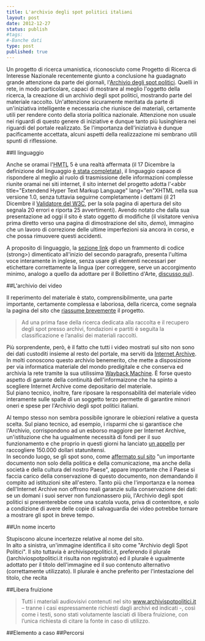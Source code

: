 ```yaml
--- 
title: L'archivio degli spot politici italiani
layout: post
date: 2012-12-27
status: publish
#tags: 
#-Banche dati
type: post
published: true
---
```

Un progetto di ricerca umanistica, riconosciuto come Progetto di Ricerca di Interesse Nazionale recentemente giunto a conclusione ha guadagnato grande attenzione da parte dei giornali, l'[Archivio degli spot politici][5]. Quelli in rete, in modo particolare, capaci di mostrare al meglio l'oggetto della ricerca, la creazione di un archivio degli spot politici, mostrando parte del materiale raccolto. Un'attenzione sicuramente meritata da parte di un'iniziativa intelligente e necessaria che riunisce dei materiali, certamente utili per rendere conto della storia politica nazionale. Attenzione non usuale nei riguardi di questo genere di iniziative e dunque tanto più lusinghiera nei riguardi del portale realizzato. Se l'importanza dell'iniziativa è dunque pacificamente accettata, alcuni aspetti della realizzazione mi sembrano utili spunti di riflessione.

##Il linguaggio

Anche se oramai l'<abbr title="Hyper Text Markup Language" lang="en">HMTL</abbr> 5 è una realtà affermata (il 17 Dicembre la definizione del linguaggio [è stata completata][2]), il linguaggio capace di rispondere al meglio al ruolo di trasmissione delle informazioni complesse riunite oramai nei siti internet, il sito internet del progetto adotta l'<abbr title="Extendend Hyper Text Markup Language" lang="en"XHTML</abbr> nella sua versione 1.0, senza tuttavia seguirne completamente i dettami (il 21 Dicembre il [Validatore del <abbr title="World Wide Web Consortium" lang="en">W3C</abbr>][1], per la sola pagina di apertura del sito segnala 20 errori e riporta 25 avvertimenti). Avendo notato che dalla sua presentazione ad oggi il sito è stato oggetto di modifiche (il visitatore veniva prima diretto verso una pagina di dimostrazione del sito, *demo*), immagino che un lavoro di correzione delle ultime imperfezioni sia ancora in corso, e che possa rimuovere questi accidenti.

A proposito di linguaggio, la [sezione link][8] dopo un frammento di codice (strong>) dimenticato all'inizio del secondo paragrafo, presenta l'ultima voce interamente in inglese, senza usare gli elementi necessari per etichettare correttamente la lingua (per correggere, serve un accorgimento minimo, analogo a quello da adottare per il Bollettino d'Arte, [discusso qui][9]).

##L'archivio dei video

Il reperimento del materiale è stato, comprensibilmente, una parte importante, certamente complessa e laboriosa, della ricerca, come segnala la pagina del sito che [riassume brevemente][7] il progetto.

>Ad una prima fase della ricerca dedicata alla raccolta e il recupero degli spot presso archivi, fondazioni e partiti è seguita la classificazione e l’analisi dei materiali raccolti.

Più sorprendente, però, è il fatto che tutti i video mostrati sul sito non sono dei dati custoditi insieme al resto del portale, ma serviti da <span lang="en">[Internet Archive][3]</span>. In molti conoscono questo archivio benemerito, che mette a disposizione per via informatica materiale del mondo predigitale e che conserva ed archivia la rete tramite la sua utilissima <span lang="en">[Wayback Machine][4]</span>. È forse questo aspetto di garante della continuità dell'informaizone che ha spinto a scegliere <span lang="en">Internet Archive</span> come depositario del materiale.<br>
Sul piano tecnico, inoltre, fare riposare la responsabilità del materiale video interamente sulle spalle di un soggetto terzo permette di garantire minori oneri e spese per l'Archivio degli spot politici italiani.

Al tempo stesso non sembra possibile ignorare le obiezioni relative a questa scelta. Sul piano tecnico, ad esempio, i risparmi che si garantisce che l'Archivio, corrispondono ad un esborso maggiore per <span lang="en">Internet Archive</span>, un'istituzione che ha ugualmente necessità di fondi per il suo funzionamento e che proprio in questi giorni ha lanciato [un appello][5] per raccogliere 150.000 dollari statunitensi.<br>
In secondo luogo, se gli spot sono, come [affermato sul sito][7] "un importante documento non solo della politica e della comunicazione, ma anche della società e della cultura del nostro Paese", appare importante che il Paese si faccia carico della conservazione di questo documento, non demandando il compito ad istituzioni site all'estero. Tanto più che l'importanza e la nomea dell'<span lang="en">Internet Archive</span> non offrono reali garanzie sulla conservazione dei dati: se un domani i suoi server non funzionassero più, l'Archivio degli spot politici si presenterebbe come una scatola vuota, priva di contenitore, e solo a condizione di avere delle copie di salvaguardia dei video potrebbe tornare a mostrare gli spot in breve tempo.

##Un nome incerto

Stupiscono alcune incertezze relative al nome del sito.<br>
In alto a sinistra, un'immagine identifica il sito come "Archivio degli Spot Politici". Il sito tuttavia è archivispotpolitici.it, preferendo il plurale ()archiviospotpolitici.it risulta non registrato) ed il plurale è ugualmente adottato per il titolo dell'immagine ed il suo contenuto alternativo (correttamente utilizzato). Il plurale è anche preferito per l'intestazione del titolo, che recita

<code><title>Archivi Spot Politici - Raccolta e Analisi Video Spot Slogan Partiti Politici Campagna Elettorale</title></code>

##Libera fruizione

>Tutti i materiali audiovisivi contenuti nel sito www.archivispotpolitici.it – tranne i casi espressamente richiesti dagli archivi ed indicati -, così come i testi, sono stati volutamente lasciati di libera fruizione, con l’unica richiesta di citare la fonte in caso di utilizzo.

##Elemento a caso
##Percorsi

[1]: http://validator.w3.org/ "Il servizio offerto dal W3C, in inglese"
[2]: http://www.w3.org/News/2012#entry-9667 "Annuncio del W3C, in inglese"
[3]: http://archive.org/ "In inglese, Internet Archive"
[4]: http://archive.org/web/web.php "La macchina del tempo del WWW"
[5]: http://archive.org/donate/ "La raccolta fondi, sino al 31 Dicembre 2012"
[6]: http://www.archivispotpolitici.it/ "Archivio degli spot politici"
[7]: http://www.archivispotpolitici.it/progetto.php "Presentazione del progetto"
[8]: http://www.archivispotpolitici.it/link.php "La sezione Link dell'Archivio degli spot politici"
[9]: http://zeriuno.github.com/2012/12/07/l-archivio-del-bollettino-d-arte-in-linea.html "Il Bollettino d'Arte, su Zeriuno"